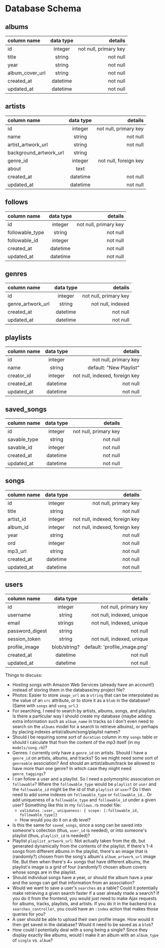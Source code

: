 # Database Schema

## albums
column name     | data type | details
:---------------|:---------:|-----------------------:
id              | integer   | not null, primary key
title           | string    | not null
year            | string    | not null
album_cover_url | string    | not null
created_at      | datetime  | not null
updated_at      | datetime  | not null

## artists
column name     | data type | details
:---------------|:---------:|-----------------------:
id              | integer   | not null, primary key
name            | string    | not null
artist_artwork_url | string | not null
background_artwork_url | string |
genre_id        | integer   | not null, foreign key
about           | text      |
created_at      | datetime  | not null
updated_at      | datetime  | not null

## follows
column name     | data type | details
:---------------|:---------:|-----------------------:
id              | integer   | not null, primary key
followable_type | string    | not null
followable_id   | integer   | not null
created_at      | datetime  | not null
updated_at      | datetime  | not null

## genres
column name     | data type | details
:---------------|:---------:|-----------------------:
id              | integer   | not null, primary key
genre_artwork_url | string  | not null, indexed
created_at      | datetime  | not null
updated_at      | datetime  | not null

## playlists
column name     | data type | details
:---------------|:---------:|-----------------------:
id              | integer   | not null, primary key
name            | string    | default: "New Playlist"
creator_id      | integer   | not null, indexed, foreign key
created_at      | datetime  | not null
updated_at      | datetime  | not null

## saved_songs
column name     | data type | details
:---------------|:---------:|-----------------------:
id              | integer   | not null, primary key
savable_type    | string    | not null
savable_id      | integer   | not null
created_at      | datetime  | not null
updated_at      | datetime  | not null

## songs
column name     | data type | details
:---------------|:---------:|-----------------------:
id              | integer   | not null, primary key
title           | string    | not null
artist_id       | integer   | not null, indexed, foreign key
album_id        | integer   | not null, indexed, foreign key
year            | string    | not null
ord             | integer   | not null
mp3_url         | string    | not null
created_at      | datetime  | not null
updated_at      | datetime  | not null

## users
column name     | data type | details
:---------------|:---------:|-----------------------:
id              | integer   | not null, primary key
username        | string    | not null, indexed, unique
email           | strings   | not null, indexed, unique
password_digest | string    | not null
session_token   | string    | not null, indexed, unique
profile_image   | blob/string? | default: 'profile_image.png'
created_at      | datetime  | not null
updated_at      | datetime  | not null


Things to discuss:
- Hosting songs with Amazon Web Services (already have an account!) instead of storing them in the database/my project file?
- Photos: Easier to store `image_url` as a `string` that can be interpolated as the value of an `src` attribute, or to store it as a `blob` in the database? (Same with `songs` and `song_url`.)
- For searching, I need to search by artists, albums, songs, and playlists. Is there a particular way I should create my database (maybe adding extra information such as `album_name` in tracks so I don't even need to search on the `albums` model for a search to retrieve albums), or perhaps by placing indexes artist/album/song/playlist names?
- Should I be requiring some sort of `duration` column in my `songs` table or should I calculate that from the content of the mp3 itself (in my `models/song.rb`)?
- Genres: I currently only have a `genre_id` on artists. Should I have a `genre_id` on artists, albums, and tracks? So we might need some sort of `genreable` association? And should an artist/album/track be allowed to have more than one genre? In which case they might need `genre_taggings`?
- I can follow a user and a playlist. So I need a polymorphic association on `followable`? Where the `followable_type` would be `playlist` or `user` and the `followable_id` might be the id of that `playlist` or `user`? Do I then need to add some indexes on `followable_type` or `followable_id`... Or add uniqueness of a `followable_type` and `followable_id` under a given user? Something like this in my `follows.rb` model file:
  - `validates :user, uniqueness: { scope: [:followable_id, followable_type]}`
  - How would you do it on a db level?
- Is this the same for `saved_songs`, since a song can be saved into someone's collection (thus, `user_id` is needed), or into someone's playlist (thus, `playlist_id` is needed)?
- Playlist `playlist_artwork_url`: Not actually taken from the db, but generated dynamically from the contents of the playlist. If there's 1-4 songs from different albums in the playlist, there's an image that is (randomly?) chosen from the song's album's `album_artwork_url` image file. But then when there's 4+ songs that have different albums, the playlist's image is a grid of four (randomly?) chosen album covers whose songs are in the playlist.
- Should individual songs have a year, or should the album have a year and the songs can get that information from an association?
- Would we want to save a user's `searches` as a table? Could it potentially make retrieving a given search faster if a user already made a search? If you do it from the frontend, you would just need to make Ajax requests for albums, tracks, playlists, and artists. If you do it in the backend in a `searches_controller`, you could have an `:index` action that makes those queries for you?
- A user should be able to upload their own profile image. How would it then get saved in the database? Would it need to be saved as a `blob`?
- How could I potentially deal with a song being a single? Since they display exactly like albums, would I make it an album with an `album_type` of `single` vs. `album`?
